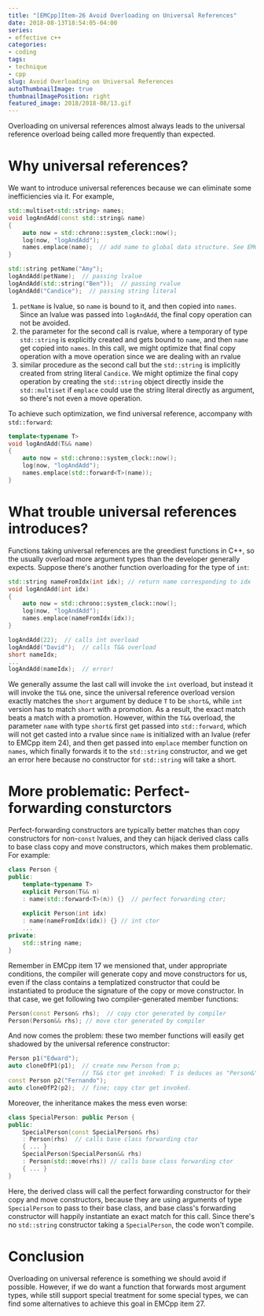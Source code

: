 ```yaml
---
title: "[EMCpp]Item-26 Avoid Overloading on Universal References"
date: 2018-08-13T18:54:05-04:00
series:
- effective c++
categories:
- coding
tags:
- technique
- cpp
slug: Avoid Overloading on Universal References
autoThumbnailImage: true
thumbnailImagePosition: right
featured_image: 2018/2018-08/13.gif
---
```


Overloading on universal references almost always leads to the universal reference overload being called more frequently than expected.
<!--more-->
<!-- toc -->

# Why universal references?

We want to introduce universal references because we can eliminate some inefficiencies via it. For example,

```cpp
std::multiset<std::string> names;
void logAndAdd(const std::string& name)
{
    auto now = std::chrono::system_clock::now();
    log(now, "logAndAdd");
    names.emplace(name);  // add name to global data structure. See EMCpp Item 42 for info on emplace
}
```
```cpp
std::string petName("Amy");
logAndAdd(petName);  // passing lvalue
logAndAdd(std::string("Ben"));  // passing rvalue
logAndAdd("Candice");  // passing string literal
```

1. `petName` is lvalue, so `name` is bound to it, and then copied into `names`. Since an lvalue was passed into `logAndAdd`, the final copy operation can not be avoided.
2. the parameter for the second call is rvalue, where a temporary of type `std::string` is explicitly created and gets bound to `name`, and then `name` get copied into `names`. In this call, we might optimize that final copy operation with a move operation since we are dealing with an rvalue
3. similar procedure as the second call but the `std::string` is implicitly created from string literal `Candice`. We might optimize the final copy operation by creating the `std::string` object directly inside the `std::multiset` if `emplace` could use the string literal directly as argument, so there's not even a move operation.

To achieve such optimization, we find universal reference, accompany with `std::forward`:

```cpp
template<typename T>
void logAndAdd(T&& name)
{
    auto now = std::chrono::system_clock::now();  
    log(now, "logAndAdd");  
    names.emplace(std::forward<T>(name));
}
```


# What trouble universal references introduces?

Functions taking universal references are the greediest functions in C++, so the usually overload more argument types than the developer generally expects. Suppose there's another function overloading for the type of `int`:

```cpp
std::string nameFromIdx(int idx); // return name corresponding to idx
void logAndAdd(int idx)
{
    auto now = std::chrono::system_clock::now();  
    log(now, "logAndAdd");  
    names.emplace(nameFromIdx(idx));
}
```
```cpp
logAndAdd(22);  // calls int overload
logAndAdd("David");  // calls T&& overload
short nameIdx;
...
logAndAdd(nameIdx);  // error!
```

We generally assume the last call will invoke the `int` overload, but instead it will invoke the `T&&` one, since the universal reference overload version exactly matches the `short` argument by deduce `T` to be `short&`, while `int` version has to match `short` with a promotion. As a result, the exact match beats a match with a promotion. However, within the `T&&` overload, the parameter `name` with type `short&` first get passed into `std::forward`, which will not get casted into a rvalue since `name` is initialized with an lvalue (refer to EMCpp item 24), and then get passed into `emplace` member function on `names`, which finally forwards it to the `std::string` constructor, and we get an error here because no constructor for `std::string` will take a short.


# More problematic: Perfect-forwarding consturctors

Perfect-forwarding constructors are typically better matches than copy constructors for non-`const` lvalues, and they can hijack derived class calls to base class copy and move constructors, which makes them problematic. For example:

```cpp
class Person {
public:
    template<typename T>
    explicit Person(T&& n)
    : name(std::forward<T>(n)) {}  // perfect forwarding ctor;
    
    explicit Person(int idx)
    : name(nameFromIdx(idx)) {} // int ctor
    ...
private:
    std::string name;
}
```

Remember in EMCpp item 17 we mensioned that, under appropriate conditions, the compiler will generate copy and move constructors for us, even if the class contains a templatized constructor that could be instantiated to produce the signature of the copy or move constructor. In that case, we get following two compiler-generated member functions:

```cpp
Person(const Person& rhs);  // copy ctor generated by compiler
Person(Person&& rhs); // move ctor generated by compiler
```

And now comes the problem: these two member functions will easily get shadowed by the universal reference constructor:

```cpp
Person p1("Edward");
auto cloneOfP1(p1);  // create new Person from p; 
                     // T&& ctor get invoked: T is deduces as "Person&", better than copy ctor's type "const Person&"
const Person p2("Fernando");
auto cloneOfP2(p2);  // fine; copy ctor get invoked.
```

Moreover, the inheritance makes the mess even worse:

```cpp
class SpecialPerson: public Person {
public:
    SpecialPerson(const SpecialPerson& rhs)
    : Person(rhs)  // calls base class forwarding ctor
    { ... }
    SpecialPerson(SpecialPerson&& rhs)
    : Person(std::move(rhs)) // calls base class forwarding ctor
    { ... }
}
```

Here, the derived class will call the perfect forwarding constructor for their copy and move constructors, because they are using arguments of type `SpecialPerson` to pass to their base class, and base class's forwarding constructor will happily instantiate an exact match for this call. Since there's no `std::string` constructor taking a `SpecialPerson`, the code won't compile.


# Conclusion

Overloading on universal reference is something we should avoid if possible. However, if we do want a function that forwards most argument types, while still support special treatment for some special types, we can find some alternatives to achieve this goal in EMCpp item 27.
